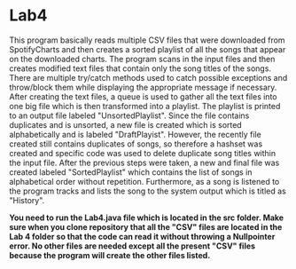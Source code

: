 # Lab4

This program basically reads multiple CSV files that were downloaded from 
SpotifyCharts and then creates a sorted playlist of all the songs that appear
on the downloaded charts. The program scans in the input files and then creates
modified text files that contain only the song titles of the songs. 
There are multiple try/catch methods used to catch possible exceptions
and throw/block them while displaying the appropriate message if necessary.
After creating the text files, a queue is used to gather all the text files into
one big file which is then transformed into a playlist. The playlist is printed
to an output file labeled "UnsortedPlaylist". Since the file contains duplicates and
is unsorted, a new file is created which is sorted alphabetically and is labeled
"DraftPlayist". However, the recently file created still contains duplicates of
songs, so therefore a hashset was created and specific code was used to delete
duplicate song titles within the input file. After the previous steps were taken, 
a new and final file was created labeled "SortedPlaylist" which contains the
list of songs in alphabetical order without repetition. Furthermore, as a song
is listened to the program tracks and lists the song to the system output which
is titled as "History".

**You need to run the Lab4.java file which is located in the src folder. Make sure when you clone repository that all the "CSV" files are located in the Lab 4 folder so that the code can read it without throwing a Nullpointer error. No other files are needed except all the present "CSV" files because the program will create the other files listed.**
